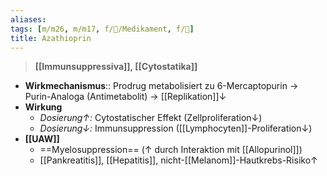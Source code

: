 ```yaml
---
aliases: 
tags: [m/m26, m/m17, f/💊/Medikament, f/💉]
title: Azathioprin
---
```

> **[[Immunsuppressiva]], [[Cytostatika]]**
- **Wirkmechanismus**:: Prodrug metabolisiert zu 6-Mercaptopurin → Purin-Analoga (Antimetabolit) → [[Replikation]]↓
- **Wirkung**
	- *Dosierung↑:* Cytostatischer Effekt (Zellproliferation↓)
	- *Dosierung↓:* Immunsuppression ([[Lymphocyten]]-Proliferation↓)
- **[[UAW]]**
	- ==Myelosuppression== (↑ durch Interaktion mit [[Allopurinol]])
	- [[Pankreatitis]], [[Hepatitis]], nicht-[[Melanom]]-Hautkrebs-Risiko↑